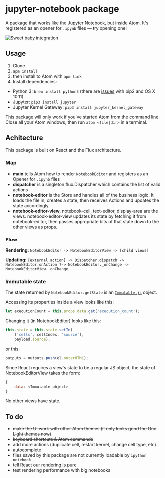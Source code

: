 # jupyter-notebook package

A package that works like the Jupyter Notebook, but inside Atom. It's registered as an opener for `.ipynb` files — try opening one!

![Sweet baby integration](http://i.imgur.com/100MtXR.png)

## Usage

1. Clone
2. `apm install`
3. then install to Atom with `apm link`
4. Install dependencies:
  * Python 3: `brew install python3` (there are [issues](http://apple.stackexchange.com/questions/209572/how-to-use-pip-after-the-el-capitan-max-os-x-upgrade) with pip2 and OS X 10.11)
  * Jupyter: `pip3 install jupyter`
  * Jupyter Kernel Gateway: `pip3 install jupyter_kernel_gateway`

This package will only work if you've started Atom from the command line. Close all your Atom windows, then run `atom <file|dir>` in a terminal.

## Achitecture

This package is built on React and the Flux architecture.

### Map

- **main** tells Atom how to render `NotebookEditor` and registers as an Opener for `.ipynb` files
- **dispatcher** is a singleton flux.Dispatcher which contains the list of valid actions
- **notebook-editor** is the Store and handles all of the business logic. It loads the file in, creates a state, then receives Actions and updates the state accordingly.
- **notebook-editor-view**, notebook-cell, text-editor, display-area are the views. notebook-editor-view updates its state by fetching it from notebook-editor, then passes appropriate bits of that state down to the other views as props.

### Flow

**Rendering:** `NotebookEditor -> NotebookEditorView -> [child views]`

**Updating:** `[external action] -> Dispatcher.dispatch -> NotebookEditor.onAction ?-> NotebookEditor._onChange -> NotebookEditorView._onChange`

### Immutable state

The state returned by `NotebookEditor.getState` is an [`Immutable.js`](https://facebook.github.io/immutable-js/) object.

Accessing its properties inside a view looks like this:

```javascript
let executionCount = this.props.data.get('execution_count');
```

Changing it (in NotebookEditor) looks like this:

```javascript
this.state = this.state.setIn(
    ['cells', cellIndex, 'source'],
    payload.source);
```

or this:

```javascript
outputs = outputs.push(el.outerHTML);
```

Since React requires a view's state to be a regular JS object, the state of NotebookEditorView takes the form:

```javascript
{
    data: <Immutable object>
}
```

No other views have state.

## To do

- ~~make the UI work with other Atom themes (it only looks good the One Light themes now)~~
- ~~keyboard shortcuts & Atom commands~~
- add more actions (duplicate cell, restart kernel, change cell type, etc)
- autocomplete
- files saved by this package are not currently loadable by `ipython notebook`
- tell React [our rendering is pure](https://facebook.github.io/react/docs/advanced-performance.html)
- test rendering performance with big notebooks
